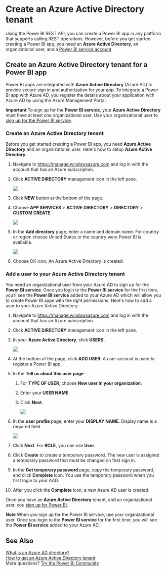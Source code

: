 ﻿<properties
   pageTitle="Create an Azure Active Directory tenant"
   description="Create an Azure Active Directory tenant"
   services="powerbi"
   documentationCenter=""
   authors="guyinacube"
   manager="erikre"
   backup=""
   editor=""
   tags=""
   qualityFocus="no"
   qualityDate=""/>

<tags
   ms.service="powerbi"
   ms.devlang="NA"
   ms.topic="article"
   ms.tgt_pltfrm="NA"
   ms.workload="powerbi"
   ms.date="04/12/2017"
   ms.author="asaxton"/>

# Create an Azure Active Directory tenant

Using the Power BI REST API, you can create a Power BI app in any platform that supports calling REST operations. However, before you get started creating a Power BI app, you need an **Azure Active Directory**, an organizational user, and a [Power BI service account](powerbi-admin-free-with-custom-azure-directory.md).

## Create an Azure Active Directory tenant for a Power BI app

Power BI apps are integrated with **Azure Active Directory** (Azure AD) to provide secure sign in and authorization for your app. To integrate a Power BI app with Azure AD, you register the details about your application with Azure AD by using the Azure Management Portal.

**Important** To sign up for the **Power BI service**, your **Azure Active Directory** must have at least one organizational user. Use your organizational user to [sign up for the Power BI service](powerbi-admin-free-with-custom-azure-directory.md).

<a name="setup"></a>
### Create an Azure Active Directory tenant
Before you get started creating a Power BI app, you need **Azure Active Directory** and an organizational user. Here's how to setup **Azure Active Directory**:

 1. Navigate to https://manage.windowsazure.com and log in with the account that has an Azure subscription.
 2. Click **ACTIVE DIRECTORY** management icon in the left pane.

    ![](media/powerbi-developer-create-an-azure-active-directory-tenant/active-directory.png)

 3. Click **NEW** button at the bottom of the page.
 4. Choose **APP SERVICES** > **ACTIVE DIRECTORY** > **DIRECTORY** > **CUSTOM CREATE**

    ![](media/powerbi-developer-create-an-azure-active-directory-tenant/new-ad.png)

 5. In the **Add directory** page, enter a name and domain name. For country or region choose United States or the country were Power BI is available.

    ![](media/powerbi-developer-create-an-azure-active-directory-tenant/add-directory.png)

 6. Choose OK icon. An Azure Active Directory is created.

<a name="newuser"></a>
### Add a user to your Azure Active Directory tenant
You need an organizational user from your Azure AD to sign up for the **Power BI service**. Once you login to the **Power BI service** for the first time, you’ll see the **Power BI service** added to your Azure AD which will allow you to create Power BI apps with the right permissions. Here's how to add a user to your Azure Active Directory:

1. Navigate to https://manage.windowsazure.com and log in with the account that has an Azure subscription.
2. Click **ACTIVE DIRECTORY** management icon in the left pane.
3. In your **Azure Active Directory**, click **USERS**.

    ![](media/powerbi-developer-create-an-azure-active-directory-tenant/add-ad-user.png)
4. At the bottom of the page, click **ADD USER**. A user account is used to register a Power BI app.
5. In the **Tell us about this user page**:

	1. For **TYPE OF USER**, choose **New user in your organization**.
	2. Enter your **USER NAME**.
	3. Click **Next**.

        ![](media/powerbi-developer-create-an-azure-active-directory-tenant/add-ad-user2.png)

6. In the **user profile** page, enter your **DISPLAY NAME**. Display name is a required field.

	![](media/powerbi-developer-create-an-azure-active-directory-tenant/user-profile.png)

7. Click **Next**. For **ROLE**, you can use **User**.
8. Click **Create** to create a temporary password. The new user is assigned a temporary password that must be changed on first sign in.
9. In the **Get temporary password** page, copy the temporary password, and click **Complete** icon. You use the temporary password when you first login to your AAD.
10. After you click the **Complete** icon, a new Azure AD user is created.

Once you have an **Azure Active Directory** tenant, and an organizational user, you [sign up for Power BI](powerbi-admin-free-with-custom-azure-directory.md).

**Note** When you sign up for the Power BI service, use your organizational user. Once you login to the **Power BI service** for the first time, you will see the **Power BI service** added to your Azure AD.

## See Also

[What is an Azure AD directory?](https://msdn.microsoft.com/library/azure/jj573650.aspx)  
[How to get an Azure Active Directory tenant](https://azure.microsoft.com/documentation/articles/active-directory-howto-tenant/)  
More questions? [Try the Power BI Community](http://community.powerbi.com/)
